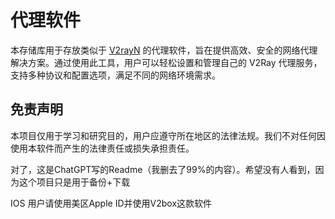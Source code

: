 # 代理软件

本存储库用于存放类似于 [V2rayN](https://github.com/2dust/v2rayN) 的代理软件，旨在提供高效、安全的网络代理解决方案。通过使用此工具，用户可以轻松设置和管理自己的 V2Ray 代理服务，支持多种协议和配置选项，满足不同的网络环境需求。

## 免责声明

本项目仅用于学习和研究目的，用户应遵守所在地区的法律法规。我们不对任何因使用本软件而产生的法律责任或损失承担责任。

对了，这是ChatGPT写的Readme（我删去了99%的内容）。希望没有人看到，因为这个项目只是用于备份+下载

IOS 用户请使用美区Apple ID并使用V2box这款软件
